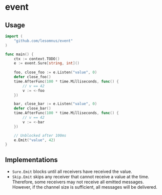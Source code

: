 # event

## Usage

```go
import (
	"github.com/lesomnus/event"
)

func main() {
	ctx := context.TODO()
	e := event.Sure[string, int]()
	
	foo, close_foo := e.Listen("value", 0)
	defer close_foo()
	time.AfterFunc(100 * time.Milliseconds, func() {
		// v == 42
		v := <-foo
	})

	bar, close_bar := e.Listen("value", 0)
	defer close_bar()
	time.AfterFunc(100 * time.Milliseconds, func() {
		// v == 42
		v := <-bar
	})

	// Unblocked after 100ms
	e.Emit("value", 42)
}
```

## Implementations

- `Sure.Emit` blocks until all receivers have received the value.
- `Skip.Emit` skips any receiver that cannot receive a value at the time. Therefore, some receivers may not receive all emitted messages. However, if the channel size is sufficient, all messages will be delivered.
